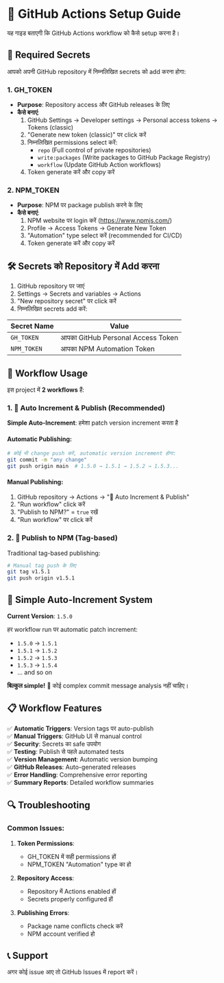 # 🔧 GitHub Actions Setup Guide

यह गाइड बताएगी कि GitHub Actions workflow को कैसे setup करना है।

## 🔐 Required Secrets

आपको अपनी GitHub repository में निम्नलिखित secrets को add करना होगा:

### 1. GH_TOKEN
- **Purpose**: Repository access और GitHub releases के लिए
- **कैसे बनाएं**:
  1. GitHub Settings → Developer settings → Personal access tokens → Tokens (classic)
  2. "Generate new token (classic)" पर click करें
  3. निम्नलिखित permissions select करें:
     - `repo` (Full control of private repositories)
     - `write:packages` (Write packages to GitHub Package Registry)
     - `workflow` (Update GitHub Action workflows)
  4. Token generate करें और copy करें

### 2. NPM_TOKEN
- **Purpose**: NPM पर package publish करने के लिए
- **कैसे बनाएं**:
  1. NPM website पर login करें (https://www.npmjs.com/)
  2. Profile → Access Tokens → Generate New Token
  3. "Automation" type select करें (recommended for CI/CD)
  4. Token generate करें और copy करें

## 🛠️ Secrets को Repository में Add करना

1. GitHub repository पर जाएं
2. Settings → Secrets and variables → Actions
3. "New repository secret" पर click करें
4. निम्नलिखित secrets add करें:

| Secret Name | Value |
|-------------|-------|
| `GH_TOKEN` | आपका GitHub Personal Access Token |
| `NPM_TOKEN` | आपका NPM Automation Token |

## 🚀 Workflow Usage

इस project में **2 workflows** हैं:

### 1. 🤖 Auto Increment & Publish (Recommended)
**Simple Auto-Increment**: हमेशा patch version increment करता है

#### Automatic Publishing:
```bash
# कोई भी change push करें, automatic version increment होगा:
git commit -m "any change"
git push origin main  # 1.5.0 → 1.5.1 → 1.5.2 → 1.5.3...
```

#### Manual Publishing:
1. GitHub repository → Actions → "🤖 Auto Increment & Publish"
2. "Run workflow" click करें
3. "Publish to NPM?" = `true` रखें
4. "Run workflow" पर click करें

### 2. 🚀 Publish to NPM (Tag-based)
Traditional tag-based publishing:

```bash
# Manual tag push के लिए
git tag v1.5.1
git push origin v1.5.1
```

## 🔢 Simple Auto-Increment System

**Current Version**: `1.5.0`

हर workflow run पर automatic patch increment:
- `1.5.0` → `1.5.1`
- `1.5.1` → `1.5.2` 
- `1.5.2` → `1.5.3`
- `1.5.3` → `1.5.4`
- ... and so on

**बिल्कुल simple!** 🚀 कोई complex commit message analysis नहीं चाहिए।

## 📋 Workflow Features

✅ **Automatic Triggers**: Version tags पर auto-publish  
✅ **Manual Triggers**: GitHub UI से manual control  
✅ **Security**: Secrets का safe उपयोग  
✅ **Testing**: Publish से पहले automated tests  
✅ **Version Management**: Automatic version bumping  
✅ **GitHub Releases**: Auto-generated releases  
✅ **Error Handling**: Comprehensive error reporting  
✅ **Summary Reports**: Detailed workflow summaries  

## 🔍 Troubleshooting

### Common Issues:

1. **Token Permissions**: 
   - GH_TOKEN में सही permissions हों
   - NPM_TOKEN "Automation" type का हो

2. **Repository Access**:
   - Repository में Actions enabled हों
   - Secrets properly configured हों

3. **Publishing Errors**:
   - Package name conflicts check करें
   - NPM account verified हो

## 📞 Support

अगर कोई issue आए तो GitHub Issues में report करें।
